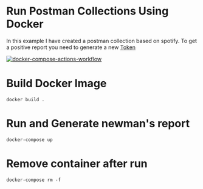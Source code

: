# Run Postman Collections Using Docker

In this example I have created a postman collection based on spotify.
To get a positive report you need to generate a new [Token](https://developer.spotify.com/console)

[![docker-compose-actions-workflow](https://github.com/fziviello/docker-postman-newman/actions/workflows/main.yml/badge.svg)](https://github.com/fziviello/docker-postman-newman/actions/workflows/main.yml)

# Build Docker Image

```
docker build .
```
# Run and Generate newman's report

```
docker-compose up
```
# Remove container after run

```
docker-compose rm -f
```
